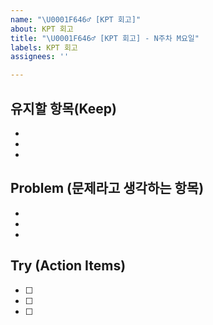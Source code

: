 ```yaml
---
name: "\U0001F646‍♂️ [KPT 회고]"
about: KPT 회고
title: "\U0001F646‍♂️ [KPT 회고] - N주차 M요일"
labels: KPT 회고
assignees: ''

---
```


## 유지할 항목(Keep)
-
-
-

## Problem (문제라고 생각하는 항목)
-
-
-

## Try (Action Items)
 - [ ]
 - [ ]
 - [ ]
